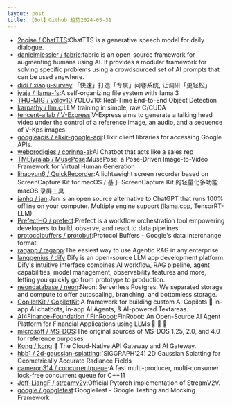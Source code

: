 ```yaml
---
layout: post
title: 【Bot】Github 趋势2024-05-31
---
```


* [2noise / ChatTTS](https://github.com/2noise/ChatTTS):ChatTTS is a generative speech model for daily dialogue.
* [danielmiessler / fabric](https://github.com/danielmiessler/fabric):fabric is an open-source framework for augmenting humans using AI. It provides a modular framework for solving specific problems using a crowdsourced set of AI prompts that can be used anywhere.
* [didi / xiaoju-survey](https://github.com/didi/xiaoju-survey):「快速」打造「专属」问卷系统, 让调研「更轻松」
* [iyaja / llama-fs](https://github.com/iyaja/llama-fs):A self-organizing file system with llama 3
* [THU-MIG / yolov10](https://github.com/THU-MIG/yolov10):YOLOv10: Real-Time End-to-End Object Detection
* [karpathy / llm.c](https://github.com/karpathy/llm.c):LLM training in simple, raw C/CUDA
* [tencent-ailab / V-Express](https://github.com/tencent-ailab/V-Express):V-Express aims to generate a talking head video under the control of a reference image, an audio, and a sequence of V-Kps images.
* [googleapis / elixir-google-api](https://github.com/googleapis/elixir-google-api):Elixir client libraries for accessing Google APIs.
* [webprodigies / corinna-ai](https://github.com/webprodigies/corinna-ai):Ai Chatbot that acts like a sales rep
* [TMElyralab / MusePose](https://github.com/TMElyralab/MusePose):MusePose: a Pose-Driven Image-to-Video Framework for Virtual Human Generation
* [lihaoyun6 / QuickRecorder](https://github.com/lihaoyun6/QuickRecorder):A lightweight screen recorder based on ScreenCapture Kit for macOS / 基于 ScreenCapture Kit 的轻量化多功能 macOS 录屏工具
* [janhq / jan](https://github.com/janhq/jan):Jan is an open source alternative to ChatGPT that runs 100% offline on your computer. Multiple engine support (llama.cpp, TensorRT-LLM)
* [PrefectHQ / prefect](https://github.com/PrefectHQ/prefect):Prefect is a workflow orchestration tool empowering developers to build, observe, and react to data pipelines
* [protocolbuffers / protobuf](https://github.com/protocolbuffers/protobuf):Protocol Buffers - Google's data interchange format
* [ragapp / ragapp](https://github.com/ragapp/ragapp):The easiest way to use Agentic RAG in any enterprise
* [langgenius / dify](https://github.com/langgenius/dify):Dify is an open-source LLM app development platform. Dify's intuitive interface combines AI workflow, RAG pipeline, agent capabilities, model management, observability features and more, letting you quickly go from prototype to production.
* [neondatabase / neon](https://github.com/neondatabase/neon):Neon: Serverless Postgres. We separated storage and compute to offer autoscaling, branching, and bottomless storage.
* [CopilotKit / CopilotKit](https://github.com/CopilotKit/CopilotKit):A framework for building custom AI Copilots 🤖 in-app AI chatbots, in-app AI Agents, & AI-powered Textareas.
* [AI4Finance-Foundation / FinRobot](https://github.com/AI4Finance-Foundation/FinRobot):FinRobot: An Open-Source AI Agent Platform for Financial Applications using LLMs 🚀 🚀 🚀
* [microsoft / MS-DOS](https://github.com/microsoft/MS-DOS):The original sources of MS-DOS 1.25, 2.0, and 4.0 for reference purposes
* [Kong / kong](https://github.com/Kong/kong):🦍 The Cloud-Native API Gateway and AI Gateway.
* [hbb1 / 2d-gaussian-splatting](https://github.com/hbb1/2d-gaussian-splatting):[SIGGRAPH'24] 2D Gaussian Splatting for Geometrically Accurate Radiance Fields
* [cameron314 / concurrentqueue](https://github.com/cameron314/concurrentqueue):A fast multi-producer, multi-consumer lock-free concurrent queue for C++11
* [Jeff-LiangF / streamv2v](https://github.com/Jeff-LiangF/streamv2v):Official Pytorch implementation of StreamV2V.
* [google / googletest](https://github.com/google/googletest):GoogleTest - Google Testing and Mocking Framework
